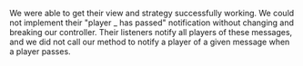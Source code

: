 We were able to get their view and strategy successfully working. We could not implement their 
"player _ has passed" notification without changing and breaking our controller. Their
listeners notify all players of these messages, and we did not call our method to notify a 
player of a given message when a player passes.